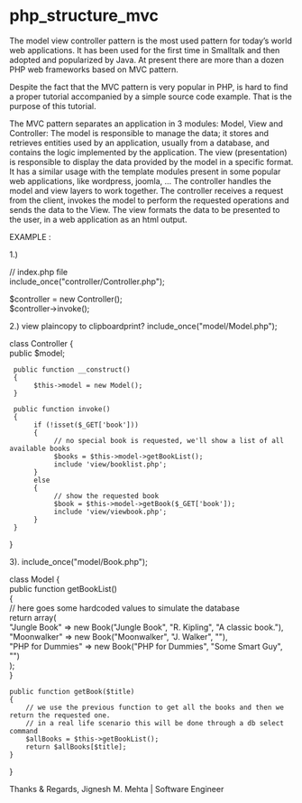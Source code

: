 # php_structure_mvc
The model view controller pattern is the most used pattern for today’s world web applications. It has been used for the first time in Smalltalk and then adopted and popularized by Java. At present there are more than a dozen PHP web frameworks based on MVC pattern.

Despite the fact that the MVC pattern is very popular in PHP, is hard to find a proper tutorial accompanied by a simple source code example. That is the purpose of this tutorial.

The MVC pattern separates an application in 3 modules: Model, View and Controller:
The model is responsible to manage the data; it stores and retrieves entities used by an application, usually from a database, and contains the logic implemented by the application.
The view (presentation) is responsible to display the data provided by the model in a specific format. It has a similar usage with the template modules present in some popular web applications, like wordpress, joomla, …
The controller handles the model and view layers to work together. The controller receives a request from the client, invokes the model to perform the requested operations and sends the data to the View. The view formats the data to be presented to the user, in a web application as an html output.

EXAMPLE :

1.)

// index.php file  
include_once("controller/Controller.php");  
  
$controller = new Controller();  
$controller->invoke();  


2.) view plaincopy to clipboardprint?
include_once("model/Model.php");  
  
class Controller {  
     public $model;   
  
     public function __construct()    
     {    
          $this->model = new Model();  
     }   
      
     public function invoke()  
     {  
          if (!isset($_GET['book']))  
          {  
               // no special book is requested, we'll show a list of all available books  
               $books = $this->model->getBookList();  
               include 'view/booklist.php'; 
          } 
          else 
          { 
               // show the requested book 
               $book = $this->model->getBook($_GET['book']); 
               include 'view/viewbook.php';  
          }  
     }  
}  


3). 
include_once("model/Book.php");  
  
class Model {  
    public function getBookList()  
    {  
        // here goes some hardcoded values to simulate the database  
        return array(  
            "Jungle Book" => new Book("Jungle Book", "R. Kipling", "A classic book."),  
            "Moonwalker" => new Book("Moonwalker", "J. Walker", ""),  
            "PHP for Dummies" => new Book("PHP for Dummies", "Some Smart Guy", "")  
        );  
    }  
      
    public function getBook($title)  
    {  
        // we use the previous function to get all the books and then we return the requested one.  
        // in a real life scenario this will be done through a db select command  
        $allBooks = $this->getBookList();  
        return $allBooks[$title];  
    }        
}  

Thanks & Regards,
Jignesh M. Mehta | Software Engineer 

